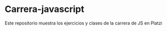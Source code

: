 # Carrera-javascript
Este repositorio muestra los ejercicios y clases de la carrera de JS en Platzi
